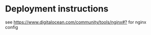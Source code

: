 # Deployment instructions

see <https://www.digitalocean.com/community/tools/nginx#?> for nginx config
